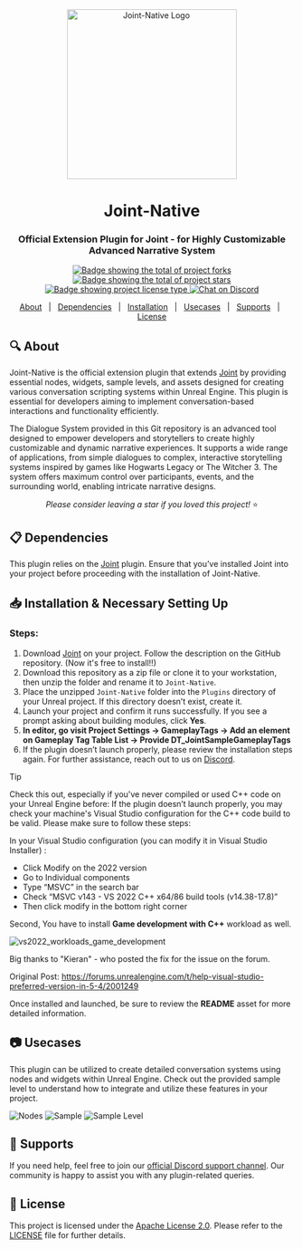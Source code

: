 <div align="center">
  <img src="https://github.com/user-attachments/assets/30601e49-3fe1-48d9-ac61-f5b3818c0eff" width="300" height="300" alt="Joint-Native Logo">
</div>

<div align="center">
  <h1>Joint-Native</h1>
  <h3>Official Extension Plugin for Joint - for Highly Customizable Advanced Narrative System</h3>
</div>

<p align="center">
  <a href="https://github.com/GGgRain/Unreal-Joint-Native/fork" target="_blank">
    <img src="https://img.shields.io/github/forks/GGgRain/Unreal-Joint-Native?" alt="Badge showing the total of project forks">
  </a>
  <a href="https://github.com/GGgRain/Unreal-Joint-Native/stargazers" target="_blank">
    <img src="https://img.shields.io/github/stars/GGgRain/Unreal-Joint-Native?" alt="Badge showing the total of project stars">
  </a>
  <a href="https://github.com/GGgRain/Unreal-Joint-Native/blob/master/LICENSE" target="_blank">
    <img alt="Badge showing project license type" src="https://img.shields.io/github/license/GGgRain/Unreal-Joint-Native?color=f85149">
  </a>
  <a href="https://discord.gg/DzNFax2aBS">
    <img src="https://img.shields.io/discord/977755047557496882?logo=discord&logoColor=white" alt="Chat on Discord">
  </a>
</p>

<p align="center">
  <a href="#mag-about">About</a> &#xa0; | &#xa0;
  <a href="#clipboard-dependencies">Dependencies</a> &#xa0; | &#xa0;
  <a href="#inbox_tray-installation">Installation</a> &#xa0; | &#xa0;
  <a href="#camera-usecases">Usecases</a> &#xa0; | &#xa0;
  <a href="#loudspeaker-supports">Supports</a> &#xa0; | &#xa0;
  <a href="#memo-license">License</a>
</p>

## :mag: About ##

Joint-Native is the official extension plugin that extends [Joint](https://github.com/GGgRain/Unreal-Joint) by providing essential nodes, widgets, sample levels, and assets designed for creating various conversation scripting systems within Unreal Engine. This plugin is essential for developers aiming to implement conversation-based interactions and functionality efficiently.

The Dialogue System provided in this Git repository is an advanced tool designed to empower developers and storytellers to create highly customizable and dynamic narrative experiences. It supports a wide range of applications, from simple dialogues to complex, interactive storytelling systems inspired by games like Hogwarts Legacy or The Witcher 3. The system offers maximum control over participants, events, and the surrounding world, enabling intricate narrative designs.

<p align="center">
  <i>Please consider leaving a star if you loved this project! </i>⭐
</p>

## :clipboard: Dependencies ##

This plugin relies on the [Joint](https://www.unrealengine.com/marketplace/ko/product/ec432b9261c94b70a4068507d42a4f5a) plugin. Ensure that you’ve installed Joint into your project before proceeding with the installation of Joint-Native.

## :inbox_tray: Installation & Necessary Setting Up ##

### Steps:
1. Download [Joint](https://github.com/GGgRain/Unreal-Joint) on your project. Follow the description on the GitHub repository. (Now it's free to install!!)
2. Download this repository as a zip file or clone it to your workstation, then unzip the folder and rename it to `Joint-Native`.
3. Place the unzipped `Joint-Native` folder into the `Plugins` directory of your Unreal project. If this directory doesn’t exist, create it.
4. Launch your project and confirm it runs successfully. If you see a prompt asking about building modules, click **Yes**.
5. **In editor, go visit Project Settings -> GameplayTags -> Add an element on Gameplay Tag Table List -> Provide DT_JointSampleGameplayTags**
6. If the plugin doesn’t launch properly, please review the installation steps again. For further assistance, reach out to us on [Discord](https://discord.gg/DzNFax2aBS).

> [!TIP] 
> Check this out, especially if you've never compiled or used C++ code on your Unreal Engine before:
> If the plugin doesn’t launch properly, you may check your machine's Visual Studio configuration for the C++ code build to be valid. Please make sure to follow these steps:
> 
> In your Visual Studio configuration (you can modify it in Visual Studio Installer) :
> * Click Modify on the 2022 version
> * Go to Individual components
> * Type “MSVC” in the search bar
> * Check “MSVC v143 - VS 2022 C++ x64/86 build tools (v14.38-17.8)”
> * Then click modify in the bottom right corner
>
> Second, You have to install **Game development with C++** workload as well.
> 
> ![vs2022_workloads_game_development](https://github.com/user-attachments/assets/6465a82e-ffc9-4dbd-bda4-86c30b0a83c1)
>
> Big thanks to "Kieran" - who posted the fix for the issue on the forum. 
> 
> Original Post: https://forums.unrealengine.com/t/help-visual-studio-preferred-version-in-5-4/2001249


Once installed and launched, be sure to review the **README** asset for more detailed information.

## :camera: Usecases ##

This plugin can be utilized to create detailed conversation systems using nodes and widgets within Unreal Engine. Check out the provided sample level to understand how to integrate and utilize these features in your project.

![Nodes](https://github.com/GGgRain/Unreal-Joint-Native/assets/69423737/470095f4-9af4-435f-a766-b546b8eb69f6)
![Sample](https://github.com/GGgRain/Unreal-Joint-Native/assets/69423737/c313cb70-8f13-455e-80a0-6323adb58833)
![Sample Level](https://github.com/GGgRain/Unreal-Joint-Native/assets/69423737/f779d7aa-648a-44b9-9bef-6534afd6341c)

## :loudspeaker: Supports ##

If you need help, feel free to join our [official Discord support channel](https://discord.gg/DzNFax2aBS). Our community is happy to assist you with any plugin-related queries.

## :memo: License ##

This project is licensed under the [Apache License 2.0](https://www.apache.org/licenses/LICENSE-2.0). Please refer to the [LICENSE](LICENSE) file for further details.
